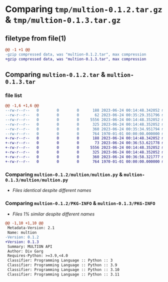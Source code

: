 # Comparing `tmp/multion-0.1.2.tar.gz` & `tmp/multion-0.1.3.tar.gz`

## filetype from file(1)

```diff
@@ -1 +1 @@
-gzip compressed data, was "multion-0.1.2.tar", max compression
+gzip compressed data, was "multion-0.1.3.tar", max compression
```

## Comparing `multion-0.1.2.tar` & `multion-0.1.3.tar`

### file list

```diff
@@ -1,6 +1,6 @@
--rw-r--r--   0        0        0      188 2023-06-24 00:14:48.342052 multion-0.1.2/README.md
--rw-r--r--   0        0        0       62 2023-06-24 00:35:29.351796 multion-0.1.2/multion/__init__.py
--rw-r--r--   0        0        0     5556 2023-06-24 00:14:48.352052 multion-0.1.2/multion/multion.py
--rw-r--r--   0        0        0      325 2023-06-24 00:14:48.352052 multion-0.1.2/multion/setup.py
--rw-r--r--   0        0        0      360 2023-06-24 00:35:34.951794 multion-0.1.2/pyproject.toml
--rw-r--r--   0        0        0      764 1970-01-01 00:00:00.000000 multion-0.1.2/PKG-INFO
+-rw-r--r--   0        0        0      188 2023-06-24 00:14:48.342052 multion-0.1.3/README.md
+-rw-r--r--   0        0        0       73 2023-06-24 00:36:53.621778 multion-0.1.3/multion/__init__.py
+-rw-r--r--   0        0        0     5556 2023-06-24 00:14:48.352052 multion-0.1.3/multion/multion.py
+-rw-r--r--   0        0        0      325 2023-06-24 00:14:48.352052 multion-0.1.3/multion/setup.py
+-rw-r--r--   0        0        0      360 2023-06-24 00:36:58.321777 multion-0.1.3/pyproject.toml
+-rw-r--r--   0        0        0      764 1970-01-01 00:00:00.000000 multion-0.1.3/PKG-INFO
```

### Comparing `multion-0.1.2/multion/multion.py` & `multion-0.1.3/multion/multion.py`

 * *Files identical despite different names*

### Comparing `multion-0.1.2/PKG-INFO` & `multion-0.1.3/PKG-INFO`

 * *Files 1% similar despite different names*

```diff
@@ -1,10 +1,10 @@
 Metadata-Version: 2.1
 Name: multion
-Version: 0.1.2
+Version: 0.1.3
 Summary: MULTION API
 Author: Div Garg
 Requires-Python: >=3.9,<4.0
 Classifier: Programming Language :: Python :: 3
 Classifier: Programming Language :: Python :: 3.9
 Classifier: Programming Language :: Python :: 3.10
 Classifier: Programming Language :: Python :: 3.11
```

